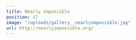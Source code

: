 ```yaml
---
title: Nearly Impossible
position: 17
image: "/uploads/gallery__nearlyimpossible.jpg"
url: http://nearlyimpossible.org/
---
```



